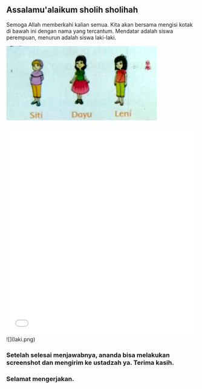 ## Assalamu'alaikum sholih sholihah

Semoga Allah memberkahi kalian semua. Kita akan bersama mengisi kotak di bawah ini dengan nama yang tercantum. Mendatar adalah siswa perempuan, menurun adalah siswa laki-laki.

![](perempuan.png)
<iframe width="100%" height="550" src="//jsfiddle.net/yanuarea_/5uxfdayj/2/embedded/result/" allowfullscreen="allowfullscreen" allowpaymentrequest frameborder="0"></iframe> ![](laki.png)


### Setelah selesai menjawabnya, ananda bisa melakukan screenshot dan mengirim ke ustadzah ya. Terima kasih.
### Selamat mengerjakan.
